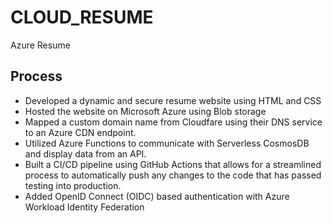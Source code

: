 # CLOUD_RESUME
Azure Resume

## Process
- Developed a dynamic and secure resume website using HTML and CSS
- Hosted the website on Microsoft Azure using Blob storage
- Mapped a custom domain name from Cloudfare using their DNS service to an Azure CDN endpoint.
- Utilized Azure Functions to communicate with Serverless CosmosDB and display data from an API.
- Built a CI/CD pipeline using GitHub Actions that allows for a streamlined process to automatically push any changes to the code that has passed testing into production.
- Added OpenID Connect (OIDC) based authentication with Azure Workload Identity Federation